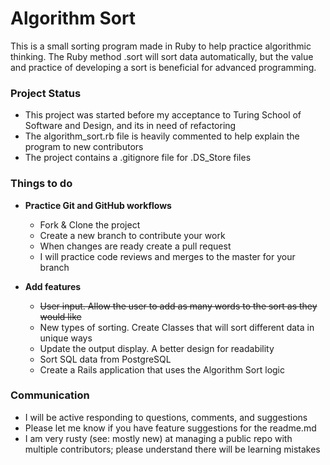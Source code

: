 # Algorithm Sort

This is a small sorting program made in Ruby to help practice algorithmic thinking. The Ruby method .sort will sort data automatically, but the value and practice of developing a sort is beneficial for advanced programming.

### Project Status

* This project was started before my acceptance to Turing School of Software and Design, and its in need of refactoring
* The algorithm_sort.rb file is heavily commented to help explain the program to new contributors
* The project contains a .gitignore file for .DS_Store files

### Things to do

* **Practice Git and GitHub workflows**
  * Fork & Clone the project
  * Create a new branch to contribute your work
  * When changes are ready create a pull request
  * I will practice code reviews and merges to the master for your branch


* **Add features**
  * ~~User input. Allow the user to add as many words to the sort as they would like~~
  * New types of sorting. Create Classes that will sort different data in unique ways
  * Update the output display. A better design for readability
  * Sort SQL data from PostgreSQL
  * Create a Rails application that uses the Algorithm Sort logic

### Communication

* I will be active responding to questions, comments, and suggestions
* Please let me know if you have feature suggestions for the readme.md
* I am very rusty (see: mostly new) at managing a public repo with multiple contributors; please understand there will be learning mistakes
